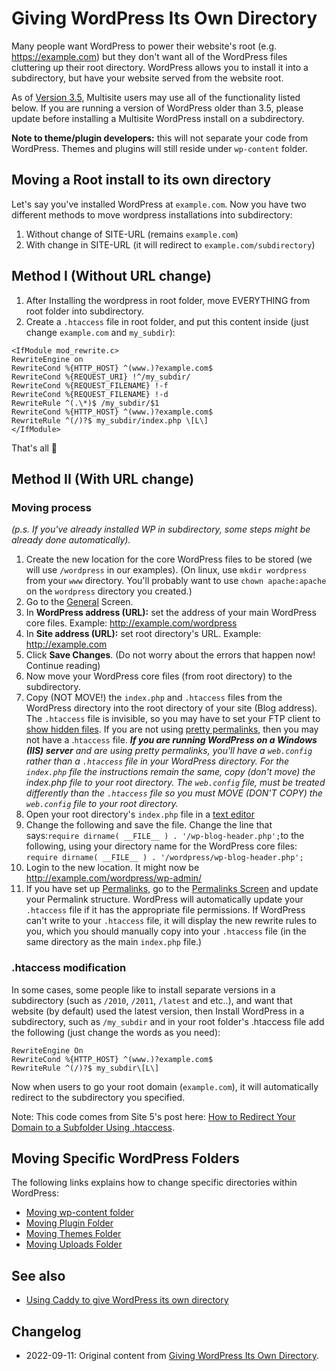 # Giving WordPress Its Own Directory

Many people want WordPress to power their website's root (e.g. https://example.com) but they don't want all of the WordPress files cluttering up their root directory. WordPress allows you to install it into a subdirectory, but have your website served from the website root.

As of [Version 3.5](https://wordpress.org/documentation/wordpress-version/version-3-5/), Multisite users may use all of the functionality listed below. If you are running a version of WordPress older than 3.5, please update before installing a Multisite WordPress install on a subdirectory.

**Note to theme/plugin developers:** this will not separate your code from WordPress. Themes and plugins will still reside under `wp-content` folder.

## Moving a Root install to its own directory

Let's say you've installed WordPress at `example.com`. Now you have two different methods to move wordpress installations into subdirectory:

1. Without change of SITE-URL (remains `example.com`)
2. With change in SITE-URL (it will redirect to `example.com/subdirectory`)

## Method I (Without URL change)

1. After Installing the wordpress in root folder, move EVERYTHING from root folder into subdirectory.
2. Create a `.htaccess` file in root folder, and put this content inside (just change `example.com` and `my_subdir`):

```
<IfModule mod_rewrite.c>
RewriteEngine on
RewriteCond %{HTTP_HOST} ^(www.)?example.com$
RewriteCond %{REQUEST_URI} !^/my_subdir/
RewriteCond %{REQUEST_FILENAME} !-f
RewriteCond %{REQUEST_FILENAME} !-d
RewriteRule ^(.\*)$ /my_subdir/$1
RewriteCond %{HTTP_HOST} ^(www.)?example.com$
RewriteRule ^(/)?$ my_subdir/index.php \[L\] 
</IfModule>
```

That's all 🙂

## Method II (With URL change)

### Moving process

_(p.s. If you've already installed WP in subdirectory, some steps might be already done automatically)._

1. Create the new location for the core WordPress files to be stored (we will use `/wordpress` in our examples). (On linux, use `mkdir wordpress` from your `www` directory. You'll probably want to use `chown apache:apache` on the `wordpress` directory you created.)
2. Go to the [General](https://wordpress.org/documentation/article/administration-screens/#settings-configuration-settings) Screen.
3. In **WordPress address (URL):** set the address of your main WordPress core files. Example: http://example.com/wordpress
4. In **Site address (URL):** set root directory's URL. Example: http://example.com
5. Click **Save Changes**. (Do not worry about the errors that happen now! Continue reading)
6. Now move your WordPress core files (from root directory) to the subdirectory.
7. Copy (NOT MOVE!) the `index.php` and `.htaccess` files from the WordPress directory into the root directory of your site (Blog address). The `.htaccess` file is invisible, so you may have to set your FTP client to [show hidden files](https://developer.wordpress.org/advanced-administration/server/file-permissions/#Unhide_the_hidden_files). If you are not using [pretty permalinks](https://wordpress.org/documentation/article/using-permalinks/#using-pretty-permalinks), then you may not have a .`htaccess` file. _**If you are running WordPress on a Windows (IIS) server** and are using pretty permalinks, you'll have a `web.config` rather than a `.htaccess` file in your WordPress directory. For the `index.php` file the instructions remain the same, copy (don't move) the index.php file to your root directory. The `web.config` file, must be treated differently than the `.htaccess` file so you must MOVE (DON'T COPY) the `web.config` file to your root directory._
8. Open your root directory's `index.php` file in a [text editor](https://wordpress.org/documentation/article/glossary#text-editor)
9. Change the following and save the file. Change the line that says:`require dirname( __FILE__ ) . '/wp-blog-header.php';`to the following, using your directory name for the WordPress core files: `require dirname( __FILE__ ) . '/wordpress/wp-blog-header.php';`
10. Login to the new location. It might now be http://example.com/wordpress/wp-admin/
11. If you have set up [Permalinks](https://wordpress.org/documentation/article/using-permalinks/), go to the [Permalinks Screen](https://wordpress.org/documentation/article/administration-screens/#permalinks) and update your Permalink structure. WordPress will automatically update your `.htaccess` file if it has the appropriate file permissions. If WordPress can't write to your `.htaccess` file, it will display the new rewrite rules to you, which you should manually copy into your `.htaccess` file (in the same directory as the main `index.php` file.)

### .htaccess modification

In some cases, some people like to install separate versions in a subdirectory (such as `/2010`, `/2011`, `/latest` and etc..), and want that website (by default) used the latest version, then Install WordPress in a subdirectory, such as `/my_subdir` and in your root folder's .htaccess file add the following (just change the words as you need):

```
RewriteEngine On
RewriteCond %{HTTP_HOST} ^(www.)?example.com$
RewriteRule ^(/)?$ my_subdir\[L\]
```

Now when users to go your root domain (`example.com`), it will automatically redirect to the subdirectory you specified.

Note: This code comes from Site 5's post here: [How to Redirect Your Domain to a Subfolder Using .htaccess](https://qa.site5.com/advanced/how-to-redirect-your-domain-to-a-subfolder-using-htaccess/).

## Moving Specific WordPress Folders

The following links explains how to change specific directories within WordPress:

* [Moving wp-content folder](https://wordpress.org/documentation/article/editing-wp-config-php/#moving-wp-content-folder)
* [Moving Plugin Folder](https://wordpress.org/documentation/article/editing-wp-config-php/#moving-plugin-folder)
* [Moving Themes Folder](https://wordpress.org/documentation/article/editing-wp-config-php/#moving-themes-folder)
* [Moving Uploads Folder](https://wordpress.org/documentation/article/editing-wp-config-php/#moving-uploads-folder)

## See also

* [Using Caddy to give WordPress its own directory](https://caddy.community/t/using-caddy-to-give-wordpress-its-own-directory/13185)

## Changelog

- 2022-09-11: Original content from [Giving WordPress Its Own Directory](https://wordpress.org/documentation/article/giving-wordpress-its-own-directory/).

